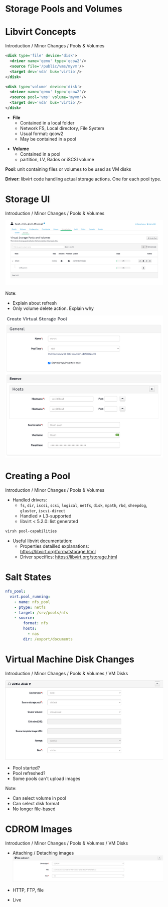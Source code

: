 <!-- .slide: data-state="subchapter" id="pool-volumes" data-timing="20s" data-menu-title="Pools and Volumes" -->
# Storage Pools and Volumes


<!-- .slide: data-state="normal" id="libvirt-concepts" data-timing="20s" data-menu-title="Libvirt concepts" -->
# Libvirt Concepts

<div class="breadcrumbs">Introduction / Minor Changes / Pools & Volumes</div>

```xml
<disk type='file' device='disk'>
  <driver name='qemu' type='qcow2'/>
  <source file='/public/vms/myvm'/>
  <target dev='vda' bus='virtio'/>
</disk>
```
<!-- .element class="column fragment" --> 

```xml
<disk type='volume' device='disk'>
  <driver name='qemu' type='qcow2'/>
  <source pool='vms' volume='myvm'/>
  <target dev='vda' bus='virtio'/>
</disk>
```
<!-- .element class="column fragment" --> 

* **File**
  * Contained in a local folder
  * Network FS, Local directory, File System
  * Usual format: qcow2
  * May be contained in a pool

<!-- .element class="column fragment" -->

* **Volume**
  * Contained in a pool
  * partition, LV, Rados or iSCSI volume

<!-- .element class="column fragment" -->

**Pool**: unit containing files or volumes to be used as VM disks
<!-- .element class="fragment" -->

**Driver**: libvirt code handling actual storage actions. One for each pool type.
<!-- .element class="fragment" -->


<!-- .slide: data-state="normal" id="storage-ui" data-timing="20s" data-menu-title="Storage UI" -->
# Storage UI

<div class="breadcrumbs">Introduction / Minor Changes / Pools & Volumes</div>

![Screenshot of the storage page](images/storage-list.png)

Note:

* Explain about refresh
* Only volume delete action. Explain why


<!-- .slide: data-state="normal" id="create-pool-screenshot" data-timing="20s" data-menu-title="Pool Creation Screenshot" -->

![Screenshot of RBD pool creation](images/pool-create-rbd.png)


<!-- .slide: data-state="normal" id="create-pool" data-timing="20s" data-menu-title="Creating a pool" -->
# Creating a Pool

<div class="breadcrumbs">Introduction / Minor Changes / Pools & Volumes</div>

* Handled drivers:
  * `fs`, `dir`, `iscsi`, `scsi`, `logical`, `netfs`, `disk`, `mpath`, `rbd`, `sheepdog`, `gluster`, `iscsi-direct`
  * Handled ≠ L3-supported
  * libvirt < 5.2.0: list generated
```sh
virsh pool-capabilities
```

* Useful libvirt documentation:
    * Properties detailled explanations: https://libvirt.org/formatstorage.html
    * Driver specifics: https://libvirt.org/storage.html


<!-- .slide: data-state="normal" id="salt-states" data-timing="20s" data-menu-title="Salt States" -->
# Salt States

```yaml
nfs_pool:
  virt.pool_running:
    - name: nfs_pool
    - ptype: netfs
    - target: /srv/pools/nfs
    - source:
        format: nfs
        hosts:
          - nas
        dir: /export/documents
```


<!-- .slide: data-state="normal" id="vm-disk" data-timing="20s" data-menu-title="VM Disk Changes" -->
# Virtual Machine Disk Changes

<div class="breadcrumbs">Introduction / Minor Changes / Pools & Volumes / VM Disks</div>

![Volume selection screenshot](images/vm-volume-select.png)

<!-- .element class="col1-large" -->

* Pool started?
* Pool refreshed?
* Some pools can't upload images

<!-- .element class="col2-small" -->

Note:

* Can select volume in pool
* Can select disk format
* No longer file-based


<!-- .slide: data-state="normal" id="vm-disk" data-timing="20s" data-menu-title="CDROM Images" -->
# CDROM Images

<div class="breadcrumbs">Introduction / Minor Changes / Pools & Volumes / VM Disks</div>

* Attaching / Detaching images
![CDROM device details screenshot](images/cdrom-disk.png)

* HTTP, FTP, file
* Live
